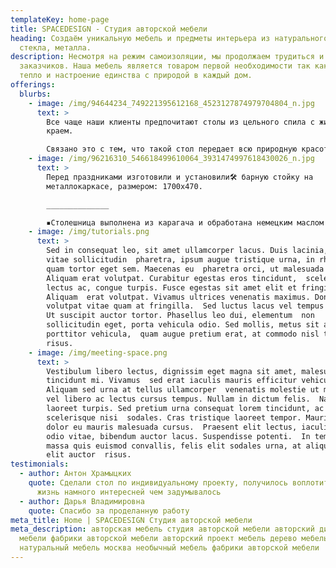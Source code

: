 ```yaml
---
templateKey: home-page
title: SPACEDESIGN - Студия авторской мебели
heading: Создаём уникальную мебель и предметы интерьера из натурального дерева,
  стекла, металла.
description: Несмотря на режим самоизоляции, мы продолжаем трудиться и радовать
  заказчиков. Наша мебель является товаром первой необходимости так как передает
  тепло и настроение единства с природой в каждый дом.
offerings:
  blurbs:
    - image: /img/94644234_749221395612168_4523127874979704804_n.jpg
      text: >
        Все чаще наши клиенты предпочитают столы из цельного спила с живым
        краем.

        Связано это с тем, что такой стол передает всю природную красоту и тепло, оставаясь почти в своем первозданном виде
    - image: /img/96216310_546618499610064_3931474997618430026_n.jpg
      text: >
        Перед праздниками изготовили и установили🛠️ барную стойку на
        металлокаркасе, размером: 1700х470.

        ______________

        ▪️Столешница выполнена из карагача и обработана немецким маслом osmo🛢️
    - image: /img/tutorials.png
      text: >
        Sed in consequat leo, sit amet ullamcorper lacus. Duis lacinia, metus
        vitae sollicitudin  pharetra, ipsum augue tristique urna, in rhoncus
        quam tortor eget sem. Maecenas eu  pharetra orci, ut malesuada nisl.
        Aliquam erat volutpat. Curabitur egestas eros tincidunt,  scelerisque
        lectus ac, congue turpis. Fusce egestas sit amet elit et fringilla.
        Aliquam  erat volutpat. Vivamus ultrices venenatis maximus. Donec
        volutpat vitae quam at fringilla.  Sed luctus lacus vel tempus posuere.
        Ut suscipit auctor tortor. Phasellus leo dui, elementum  non
        sollicitudin eget, porta vehicula odio. Sed mollis, metus sit amet
        porttitor vehicula,  quam augue pretium erat, at commodo nisl tellus non
        risus.
    - image: /img/meeting-space.png
      text: >
        Vestibulum libero lectus, dignissim eget magna sit amet, malesuada
        tincidunt mi. Vivamus  sed erat iaculis mauris efficitur vehicula.
        Aliquam sed urna at tellus ullamcorper  venenatis molestie ut mi. Duis
        vel libero ac lectus cursus tempus. Nullam in dictum felis.  Nam sed
        laoreet turpis. Sed pretium urna consequat lorem tincidunt, ac
        scelerisque nisi  sodales. Cras tristique laoreet tempor. Mauris vitae
        dolor eu mauris malesuada cursus.  Praesent elit lectus, iaculis vel
        odio vitae, bibendum auctor lacus. Suspendisse potenti.  In tempor,
        massa quis euismod convallis, felis elit sodales urna, at aliquet mi
        elit auctor  risus.
testimonials:
  - author: Антон Храмыцких
    quote: Сделали стол по индивидуальному проекту, получилось воплотить идею в
      жизнь намного интересней чем задумывалось
  - author: Дарья Владимировна
    quote: Спасибо за проделанную работу
meta_title: Home | SPACEDESIGN Студия авторской мебели
meta_description: авторская мебель студия авторской мебели авторский дизайн
  мебели фабрики авторской мебели авторский проект мебель дерево мебель
  натуральный мебель москва необычный мебель фабрики авторской мебели
---
```

